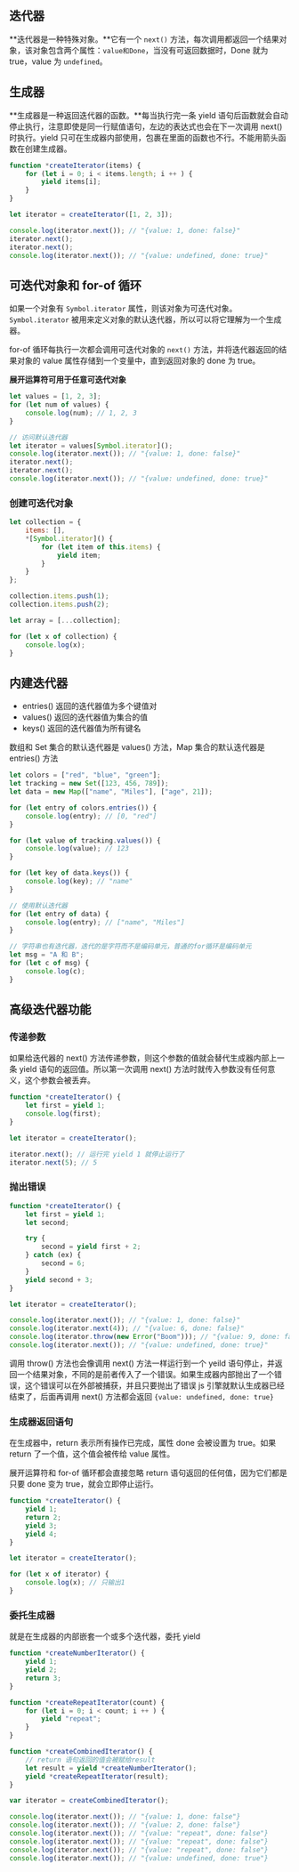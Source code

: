 ## 迭代器

**迭代器是一种特殊对象。**它有一个 `next()` 方法，每次调用都返回一个结果对象，该对象包含两个属性：`value和Done`，当没有可返回数据时，Done 就为 true，value 为 `undefined`。



## 生成器

**生成器是一种返回迭代器的函数。**每当执行完一条 yield 语句后函数就会自动停止执行，注意即使是同一行赋值语句，左边的表达式也会在下一次调用 next() 时执行。yield 只可在生成器内部使用，包裹在里面的函数也不行。不能用箭头函数在创建生成器。

```js
function *createIterator(items) {
    for (let i = 0; i < items.length; i ++ ) {
        yield items[i];
    }
}

let iterator = createIterator([1, 2, 3]);

console.log(iterator.next()); // "{value: 1, done: false}"
iterator.next();
iterator.next();
console.log(iterator.next()); // "{value: undefined, done: true}"
```



## 可迭代对象和 for-of 循环

如果一个对象有 `Symbol.iterator` 属性，则该对象为可迭代对象。`Symbol.iterator` 被用来定义对象的默认迭代器，所以可以将它理解为一个生成器。

for-of 循环每执行一次都会调用可迭代对象的 `next()` 方法，并将迭代器返回的结果对象的 value 属性存储到一个变量中，直到返回对象的 done 为 true。

**展开运算符可用于任意可迭代对象**

```js
let values = [1, 2, 3];
for (let num of values) {
    console.log(num); // 1, 2, 3
}

// 访问默认迭代器
let iterator = values[Symbol.iterator]();
console.log(iterator.next()); // "{value: 1, done: false}"
iterator.next();
iterator.next();
console.log(iterator.next()); // "{value: undefined, done: true}"
```

### 创建可迭代对象

```js
let collection = {
    items: [],
    *[Symbol.iterator]() {
        for (let item of this.items) {
            yield item;
        }
    }
};

collection.items.push(1);
collection.items.push(2);

let array = [...collection];

for (let x of collection) {
    console.log(x);
}
```



## 内建迭代器

* entries() 返回的迭代器值为多个键值对
* values() 返回的迭代器值为集合的值
* keys() 返回的迭代器值为所有键名

数组和 Set 集合的默认迭代器是 values() 方法，Map 集合的默认迭代器是 entries() 方法

```js
let colors = ["red", "blue", "green"];
let tracking = new Set([123, 456, 789]);
let data = new Map(["name", "Miles"], ["age", 21]);

for (let entry of colors.entries()) {
    console.log(entry); // [0, "red"]
}

for (let value of tracking.values()) {
    console.log(value); // 123
}

for (let key of data.keys()) {
    console.log(key); // "name"
}

// 使用默认迭代器
for (let entry of data) {
    console.log(entry); // ["name", "Miles"]
}

// 字符串也有迭代器，迭代的是字符而不是编码单元，普通的for循环是编码单元
let msg = "A 和 B";
for (let c of msg) {
    console.log(c);
}
```



## 高级迭代器功能

### 传递参数

如果给迭代器的 next() 方法传递参数，则这个参数的值就会替代生成器内部上一条 yield 语句的返回值。所以第一次调用 next() 方法时就传入参数没有任何意义，这个参数会被丢弃。

```js
function *createIterator() {
    let first = yield 1;
    console.log(first);
}

let iterator = createIterator();

iterator.next(); // 运行完 yield 1 就停止运行了
iterator.next(5); // 5
```

### 抛出错误

```js
function *createIterator() {
    let first = yield 1;
    let second;

    try {
        second = yield first + 2;
    } catch (ex) {
        second = 6;
    }
    yield second + 3;
}

let iterator = createIterator();

console.log(iterator.next()); // "{value: 1, done: false}"
console.log(iterator.next(4)); // "{value: 6, done: false}"
console.log(iterator.throw(new Error("Boom"))); // "{value: 9, done: false}"
console.log(iterator.next()); // "{value: undefined, done: true}"
```

调用 throw() 方法也会像调用 next() 方法一样运行到一个 yeild 语句停止，并返回一个结果对象，不同的是前者传入了一个错误。如果生成器内部抛出了一个错误，这个错误可以在外部被捕获，并且只要抛出了错误 js 引擎就默认生成器已经结束了，后面再调用 next() 方法都会返回 `{value: undefined, done: true}`



### 生成器返回语句

在生成器中，return 表示所有操作已完成，属性 done 会被设置为 true。如果 return 了一个值，这个值会被传给 value 属性。

展开运算符和 for-of 循环都会直接忽略 return 语句返回的任何值，因为它们都是只要 done 变为 true，就会立即停止运行。

```js
function *createIterator() {
    yield 1;
    return 2;
    yield 3;
    yield 4;
}

let iterator = createIterator();

for (let x of iterator) {
    console.log(x); // 只输出1
}
```



### 委托生成器

就是在生成器的内部嵌套一个或多个迭代器，委托 yield

```js
function *createNumberIterator() {
    yield 1;
    yield 2;
    return 3;
}

function *createRepeatIterator(count) {
    for (let i = 0; i < count; i ++ ) {
        yield "repeat";
    }
}

function *createCombinedIterator() {
    // return 语句返回的值会被赋给result
    let result = yield *createNumberIterator();
    yield *createRepeatIterator(result);
}

var iterator = createCombinedIterator();

console.log(iterator.next()); // "{value: 1, done: false"}
console.log(iterator.next()); // "{value: 2, done: false"}
console.log(iterator.next()); // "{value: "repeat", done: false"}
console.log(iterator.next()); // "{value: "repeat", done: false"}
console.log(iterator.next()); // "{value: "repeat", done: false"}
console.log(iterator.next()); // "{value: undefined, done: true"}
```

